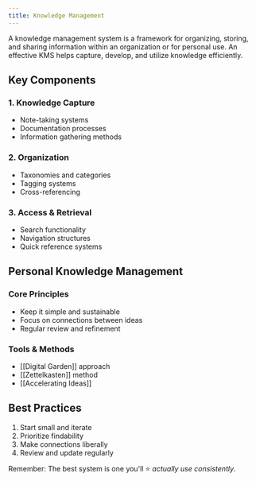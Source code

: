 ```yaml
---
title: Knowledge Management
---
```


A knowledge management system is a framework for organizing, storing, and sharing information within an organization or for personal use. An effective KMS helps capture, develop, and utilize knowledge efficiently.

## Key Components

### 1. Knowledge Capture

- Note-taking systems
- Documentation processes
- Information gathering methods

### 2. Organization

- Taxonomies and categories
- Tagging systems
- Cross-referencing

### 3. Access & Retrieval

- Search functionality
- Navigation structures
- Quick reference systems

## Personal Knowledge Management

### Core Principles

- Keep it simple and sustainable
- Focus on connections between ideas
- Regular review and refinement

### Tools & Methods

- [[Digital Garden]] approach
- [[Zettelkasten]] method
- [[Accelerating Ideas]]

## Best Practices

1. Start small and iterate
2. Prioritize findability
3. Make connections liberally
4. Review and update regularly

Remember: The best system is one you'll :star: _actually use consistently_.
